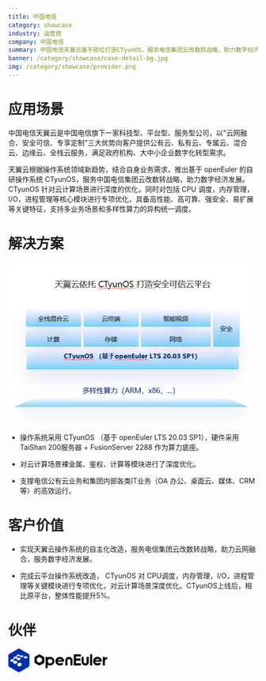 ```yaml
---
title: 中国电信
category: showcase
industry: 运营商
company: 中国电信
summary: 中国电信天翼云基于欧拉打造CTyunOS，服务电信集团云改数转战略，助力数字经济发展
banner: /category/showcase/case-detail-bg.jpg
img: /category/showcase/provider.png
---
```


# 应用场景

中国电信天翼云是中国电信旗下一家科技型、平台型、服务型公司，以"云网融合、安全可信、专享定制"三大优势向客户提供公有云、私有云、专属云、混合云、边缘云、全栈云服务，满足政府机构、大中小企业数字化转型需求。

天翼云根据操作系统领域新趋势，结合自身业务需求，推出基于 openEuler
的自研操作系统 CTyunOS，服务中国电信集团云改数转战略，助力数字经济发展。
CTyunOS 针对云计算场景进行深度的优化，同时对包括 CPU
调度，内存管理，I/O，进程管理等核心模块进行专项优化，具备高性能、高可靠、强安全、易扩展等关键特征，支持多业务场景和多样性算力的异构统一调度。

# 解决方案

<img src="./media/image1.png" width="500" >

-   操作系统采用 CTyunOS （基于 openEuler LTS 20.03 SP1），硬件采用TaiShan 200服务器 + FusionServer 2288 作为算力底座。

-   对云计算场景裸金属、鉴权、计算等模块进行了深度优化。

-   支撑电信公有云业务和集团内部各类IT业务（OA 办公、桌面云、媒体、CRM等）的高效运行。



# 客户价值

-   实现天翼云操作系统的自主化改造，服务电信集团云改数转战略，助力云网融合，服务数字经济发展。

-   完成云平台操作系统改造， CTyunOS 对 CPU调度，内存管理，I/O，进程管理等关键模块进行专项优化，对云计算场景深度优化。CTyunOS上线后，相比原平台，整体性能提升5%。

# 伙伴

<img src="./media/image2.png" width="200" >
